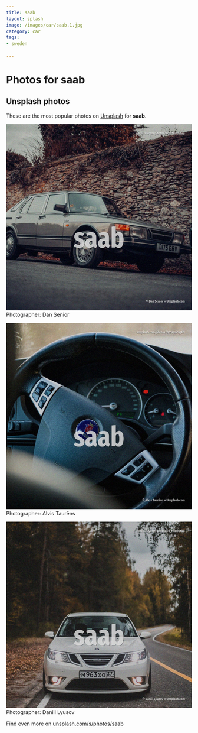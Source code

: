 ```yaml
---
title: saab
layout: splash
image: /images/car/saab.1.jpg
category: car
tags:
- sweden

---
```

# Photos for saab
 
## Unsplash photos
These are the most popular photos on [Unsplash](https://unsplash.com) for **saab**.
 
![saab](/images/car/saab.1.jpg)
Photographer:  Dan Senior
 
![saab](/images/car/saab.2.jpg)
Photographer:  Alvis Taurēns
 
![saab](/images/car/saab.3.jpg)
Photographer:  Daniil Lyusov
 
Find even more on [unsplash.com/s/photos/saab](https://unsplash.com/s/photos/saab)
 
